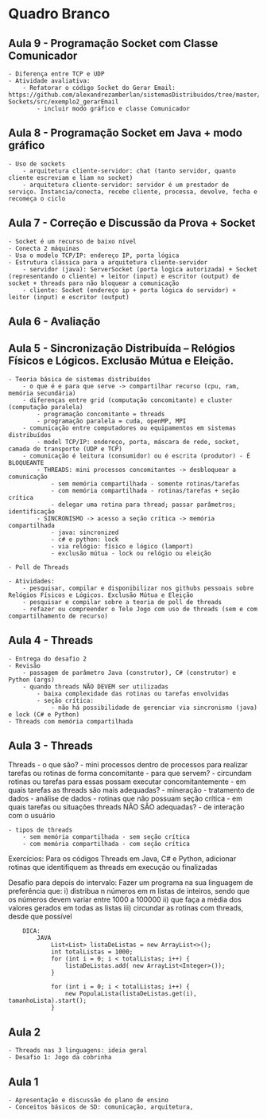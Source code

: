 # Quadro Branco

## Aula 9 - Programação Socket com Classe Comunicador
    - Diferença entre TCP e UDP
    - Atividade avaliativa:
        - Refatorar o código Socket do Gerar Email: https://github.com/alexandrezamberlan/sistemasDistribuidos/tree/master/3-Sockets/src/exemplo2_gerarEmail
            - incluir modo gráfico e classe Comunicador

## Aula 8 - Programação Socket em Java + modo gráfico
    - Uso de sockets
        - arquitetura cliente-servidor: chat (tanto servidor, quanto cliente escreviam e liam no socket)
        - arquitetura cliente-servidor: servidor é um prestador de serviço. Instancia/conecta, recebe cliente, processa, devolve, fecha e recomeça o ciclo

## Aula 7 - Correção e Discussão da Prova + Socket
    - Socket é um recurso de baixo nível
    - Conecta 2 máquinas
    - Usa o modelo TCP/IP: endereço IP, porta lógica
    - Estrutura clássica para a arquitetura cliente-servidor
        - servidor (java): ServerSocket (porta logica autorizada) + Socket (representando o cliente) + leitor (input) e escritor (output) de socket + threads para não bloquear a comunicação
        - cliente: Socket (endereço ip + porta lógica do servidor) + leitor (input) e escritor (output)

## Aula 6 - Avaliação

## Aula 5 - Sincronização Distribuída – Relógios Físicos e Lógicos. Exclusão Mútua e Eleição.
    - Teoria básica de sistemas distribuídos
        - o que é e para que serve -> compartilhar recurso (cpu, ram, memória secundária)
        - diferenças entre grid (computação concomitante) e cluster (computação paralela)
            - programação concomitante = threads
            - programação paralela = cuda, openMP, MPI
        - comunicação entre computadores ou equipamentos em sistemas distribuídos
            - model TCP/IP: endereço, porta, máscara de rede, socket, camada de transporte (UDP e TCP)
        - comunicação é leitura (consumidor) ou é escrita (produtor) - É BLOQUEANTE
            - THREADS: mini processos concomitantes -> desbloquear a comunicação
                - sem memória compartilhada - somente rotinas/tarefas
                - com memória compartilhada - rotinas/tarefas + seção crítica
                - delegar uma rotina para thread; passar parâmetros; identificação
            - SINCRONISMO -> acesso a seção crítica -> memória compartilhada
                - java: sincronized
                - c# e python: lock
                - via relógio: físico e lógico (lamport)
                - exclusão mútua - lock ou relógio ou eleição

    - Poll de Threads

    - Atividades:
        - pesquisar, compilar e disponibilizar nos githubs pessoais sobre Relógios Físicos e Lógicos. Exclusão Mútua e Eleição
        - pesquisar e compilar sobre a teoria de poll de threads
        - refazer ou compreender o Tele Jogo com uso de threads (sem e com compartilhamento de recurso)


## Aula 4 - Threads
    - Entrega do desafio 2
    - Revisão
        - passagem de parâmetro Java (construtor), C# (construtor) e Python (args)
        - quando threads NÃO DEVEM ser utilizadas
            - baixa complexidade das rotinas ou tarefas envolvidas
            - seção crítica:
                - não há possibilidade de gerenciar via sincronismo (java) e lock (C# e Python)
    - Threads com memória compartilhada

        
## Aula 3 - Threads

Threads
    - o que são?
        - mini processos dentro de processos para realizar tarefas ou rotinas de forma concomitante
    - para que servem?
        - circundam rotinas ou tarefas para essas possam executar concomitantemente
    - em quais tarefas as threads são mais adequadas?
        - mineração
            - tratamento de dados
            - análise de dados
        - rotinas que não possuam seção crítica 
    - em quais tarefas ou situações threads NÃO SÃO adequadas?
        - de interação com o usuário

    - tipos de threads
        - sem memória compartilhada - sem seção crítica
        - com memória compartilhada - com seção crítica


Exercícios:
    Para os códigos Threads em Java, C# e Python, adicionar rotinas que identifiquem as threads em execução ou finalizadas

Desafio para depois do intervalo:
    Fazer um programa na sua linguagem de preferência que:
        i) distribua n números em m listas de inteiros, sendo que os números devem variar entre 1000 a 100000
        ii) que faça a média dos valores gerados em todas as listas
        iii) circundar as rotinas com threads, desde que possível

        DICA:
            JAVA
                List<List> listaDeListas = new ArrayList<>();
                int totalListas = 1000;
                for (int i = 0; i < totalListas; i++) {
                    listaDeListas.add( new ArrayList<Integer>());
                }

                for (int i = 0; i < totalListas; i++) {
                    new PopulaLista(listaDeListas.get(i), tamanhoLista).start();
                }

## Aula 2
    - Threads nas 3 linguagens: ideia geral
    - Desafio 1: Jogo da cobrinha

## Aula 1
    - Apresentação e discussão do plano de ensino
    - Conceitos básicos de SD: comunicação, arquitetura, 


                

    
